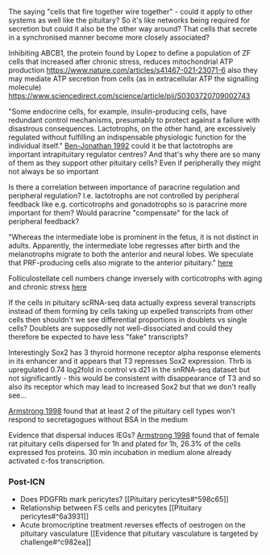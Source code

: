 The saying "cells that fire together wire together" - could it apply to other systems as well like the pituitary? So it's like networks being required for secretion but could it also be the other way around? That cells that secrete in a synchronised manner become more closely associated?

Inhibiting ABCB1, the protein found by Lopez to define a population of ZF cells that increased after chronic stress, reduces mitochondrial ATP production https://www.nature.com/articles/s41467-021-23071-6 also they may mediate ATP secretion from cells (as in extracellular ATP the signalling molecule) https://www.sciencedirect.com/science/article/pii/S0303720709002743

"Some endocrine cells, for example, insulin-producing cells, have redundant control mechanisms, presumably to protect against a failure with disastrous consequences. Lactotrophs, on the other hand, are excessively regulated without fulfilling an indispensable physiologic function for the individual itself." [Ben-Jonathan 1992](https://www-sciencedirect-com.ezproxy.is.ed.ac.uk/science/article/pii/104327609290127M) could it be that lactotrophs are important intrapituitary regulator centres? And that's why there are so many of them as they support other pituitary cells? Even if peripherally they might not always be so important

Is there a correlation between importance of paracrine regulation and peripheral regulation? I.e. lactotrophs are not controlled by peripheral feedback like e.g. corticotrophs and gonadotrophs so is paracrine more important for them? Would paracrine "compensate" for the lack of peripheral feedback?

"Whereas the intermediate lobe is prominent in the fetus, it is not distinct in adults. Apparently, the intermediate lobe regresses after birth and the melanotrophs migrate to both the anterior and neural lobes. We speculate that PRF-producing cells also migrate to the anterior pituitary." [here](https://www.cell.com/trends/endocrinology-metabolism/comments/1043-2760(92)90127-M)

Folliculostellate cell numbers change inversely with corticotrophs with aging and chronic stress [here](https://vestnikramn.spr-journal.ru/jour/article/view/129)

If the cells in pituitary scRNA-seq data actually express several transcripts instead of them forming by cells taking up expelled transcripts from other cells then shouldn't we see differential proportions in doublets vs single cells? Doublets are supposedly not well-dissociated and could they therefore be expected to have less "fake" transcripts?

Interestingly Sox2 has 3 thyroid hormone receptor alpha response elements in its enhancer and it appears that T3 represses Sox2 expression. Thrb is upregulated 0.74 log2fold in control vs d21 in the snRNA-seq dataset but not significantly - this would be consistent with disappearance of T3 and so also its receptor which may lead to increased Sox2 but that we don't really see...

[Armstrong 1998](https://doi.org/10.1177%2F002215549804600807) found that at least 2 of the pituitary cell types won't respond to secretagogues without BSA in the medium

Evidence that dispersal induces IEGs? [Armstrong 1998](https://doi.org/10.1177%2F002215549804600807) found that of female rat pituitary cells dispersed for 1h and plated for 1h, 26.3% of the cells expressed fos proteins. 30 min incubation in medium alone already activated c-fos transcription.

### Post-ICN
- Does PDGFRb mark pericytes? [[Pituitary pericytes#^598c65]]
- Relationship between FS cells and pericytes [[Pituitary pericytes#^6a3931]]
- Acute bromocriptine treatment reverses effects of oestrogen on the pituitary vasculature [[Evidence that pituitary vasculature is targeted by challenge#^c982ea]]